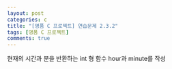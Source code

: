 ```yaml
---
layout: post
categories: c
title: "[명품 C 프로젝트] 연습문제 2.3.2"
tags: [명품 C 프로젝트]
comments: true
---
```


현재의 시간과 분을 반환하는 int 형 함수 hour과 minute를 작성

<script src="https://gist.github.com/junbly/da68e30a3d29e5afbf5eebe041537c82.js"></script>
